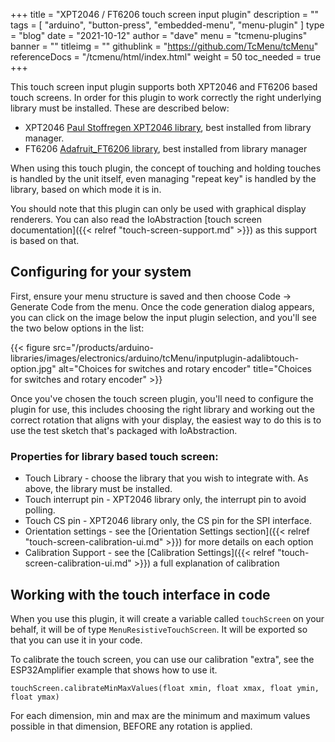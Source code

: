 +++
title = "XPT2046 / FT6206 touch screen input plugin"
description = ""
tags = [ "arduino", "button-press", "embedded-menu", "menu-plugin" ]
type = "blog"
date = "2021-10-12"
author =  "dave"
menu = "tcmenu-plugins"
banner = ""
titleimg = ""
githublink = "https://github.com/TcMenu/tcMenu"
referenceDocs = "/tcmenu/html/index.html"
weight = 50
toc_needed = true
+++

This touch screen input plugin supports both XPT2046 and FT6206 based touch screens. In order for this plugin to work correctly the right underlying library must be installed. These are described below:

* XPT2046 [Paul Stoffregen XPT2046 library](https://github.com/PaulStoffregen/XPT2046_Touchscreen), best installed from library manager.
* FT6206 [Adafruit_FT6206 library](https://github.com/adafruit/Adafruit_FT6206_Library), best installed from library manager

When using this touch plugin, the concept of touching and holding touches is handled by the unit itself, even managing "repeat key" is handled by the library, based on which mode it is in.

You should note that this plugin can only be used with graphical display renderers. You can also read the IoAbstraction [touch screen documentation]({{< relref "touch-screen-support.md" >}}) as this support is based on that.

## Configuring for your system

First, ensure your menu structure is saved and then choose Code -> Generate Code from the menu. Once the code generation dialog appears, you can click on the image below the input plugin selection, and you'll see the two below options in the list:

{{< figure src="/products/arduino-libraries/images/electronics/arduino/tcMenu/inputplugin-adalibtouch-option.jpg" alt="Choices for switches and rotary encoder" title="Choices for switches and rotary encoder" >}}

Once you've chosen the touch screen plugin, you'll need to configure the plugin for use, this includes choosing the right library and working out the correct rotation that aligns with your display, the easiest way to do this is to use the test sketch that's packaged with IoAbstraction.

### Properties for library based touch screen:

* Touch Library - choose the library that you wish to integrate with. As above, the library must be installed.
* Touch interrupt pin - XPT2046 library only, the interrupt pin to avoid polling.
* Touch CS pin - XPT2046 library only, the CS pin for the SPI interface.
* Orientation settings - see the [Orientation Settings section]({{< relref "touch-screen-calibration-ui.md" >}}) for more details on each option
* Calibration Support - see the [Calibration Settings]({{< relref "touch-screen-calibration-ui.md" >}}) a full explanation of calibration

## Working with the touch interface in code

When you use this plugin, it will create a variable called `touchScreen` on your behalf, it will be of type `MenuResistiveTouchScreen`. It will be exported so that you can use it in your code.

To calibrate the touch screen, you can use our calibration "extra", see the ESP32Amplifier example that shows how to use it.

    touchScreen.calibrateMinMaxValues(float xmin, float xmax, float ymin, float ymax)

For each dimension, min and max are the minimum and maximum values possible in that dimension, BEFORE any rotation is applied.
